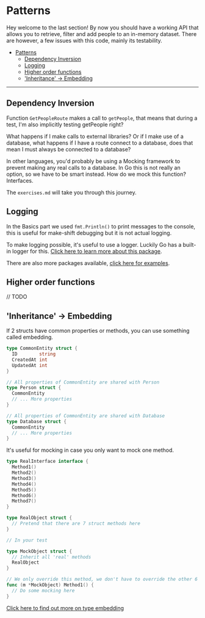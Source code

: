 # Patterns

Hey welcome to the last section!
By now you should have a working API that allows you to retrieve, filter
and add people to an in-memory dataset.
There are however, a few issues with this code, mainly
its testability.

- [Patterns](#patterns)
  - [Dependency Inversion](#dependency-inversion)
  - [Logging](#logging)
  - [Higher order functions](#higher-order-functions)
  - ['Inheritance' -> Embedding](#inheritance---embedding)

---

## Dependency Inversion

Function `GetPeopleRoute` makes a call to `getPeople`, that means
that during a test, I'm also implicitly testing getPeople right?

What happens if I make calls to external libraries? Or 
if I make use of a database, what happens if I have
a route connect to a database, does that mean I must always
be connected to a database?

In other languages, you'd probably be using a Mocking framework
to prevent making any real calls to a database.
In Go this is not really an option, so we have to
be smart instead.
How do we mock this function? Interfaces.

The `exercises.md` will take you through this journey.


## Logging

In the Basics part we used `fmt.Println()` to print messages to the
console, this is useful for make-shift debugging but it is not
actual logging.

To make logging possible, it's useful to use a logger.
Luckily Go has a built-in logger for this.
[Click here to learn more about this package](https://golang.org/pkg/log/).

There are also more packages available, [click here for examples](https://www.datadoghq.com/blog/go-logging/).

## Higher order functions

// TODO

## 'Inheritance' -> Embedding

If 2 structs have common properties or methods, you can
use something called embedding.

```go
type CommonEntity struct {
  ID        string
  CreatedAt int
  UpdatedAt int
}

// All properties of CommonEntity are shared with Person
type Person struct {
  CommonEntity
  // ... More properties
}

// All properties of CommonEntity are shared with Database
type Database struct {
  CommonEntity
  // ... More properties
}
```

It's useful for mocking in case you only want to mock one method.

```go
type RealInterface interface {
  Method1()
  Method2()
  Method3()
  Method4()
  Method5()
  Method6()
  Method7()
}

type RealObject struct {
  // Pretend that there are 7 struct methods here
}

// In your test

type MockObject struct {
  // Inherit all 'real' methods
  RealObject
}

// We only override this method, we don't have to override the other 6
func (m *MockObject) Method1() {
  // Do some mocking here
}

```

[Click here to find out more on type embedding](https://travix.io/type-embedding-in-go-ba40dd4264df)
